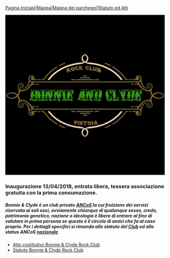 [Pagina Iniziale](index.md)|[Mappa](mappa.md)|[Mappa dei parcheggi](parcheggi.md)|[Statuto ed Atti](statuto.md)

![Image](/b&c.jpg)
### Inaugurazione 13/04/2018, entrata libera, tessera associazione gratuita con la prima consumazione.

##### Bonnie & Clyde è un club privato **[ANCoS](https://www.ancos.it)** la cui fruizione dei servizi riservata ai soli soci, ovviamente chiunque di qualunque sesso, credo, patrimonio genetico, nazione o ideologia è libero di entrare al fine di valutare in prima persona se questo è il circolo di amici che fa al caso proprio. Per i dettagli specifici si rimanda allo statuto del [Club](statuto.md) ed allo status ANCoS [nazionale](https://www.ancos.it/sites/default/files/ANCoS-Statuto.pdf)

- [Atto costitutivo Bonnie & Clyde Rock Club](atto.pdf)
- [Statuto Bonnie & Clyde Rock Club](statuto.pdf)
